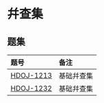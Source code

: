 # 幷查集

## 题集
|题号                   |备注                       |
|:----------------------|:--------------------------|
|[HDOJ-1213][HDU1213]   |基础幷查集                 |
|[HDOJ-1232][HDU1232]   |基础幷查集                 |

[HDU1213]:http://acm.hdu.edu.cn/showproblem.php?pid=1213
[HDU1232]:http://acm.hdu.edu.cn/showproblem.php?pid=1232
